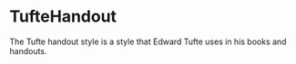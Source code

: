 # TufteHandout
The Tufte handout style is a style that Edward Tufte uses in his books and handouts. 
